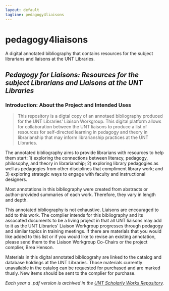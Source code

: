 ```yaml
---
layout: default
tagline: pedagogy4liaisons
---
```


# pedagogy4liaisons
A digital annotated bibliography that contains resources for the subject librarians and liaisons at the UNT Libraries. 

## _Pedagogy for Liaisons: Resources for the subject Librarians and Liaisons at the UNT Libraries_

### Introduction: About the Project and Intended Uses
>This repository is a digtal copy of an annotaed bibliography produced for the UNT Libraries' Liaison Workgroup. This digital platform allows for collaboration between the UNT liaisons to produce a list of resources for self-directed learning in pedagogy and theory in librarianship that may inform librarianship practices at the UNT Libraries.

The annotated bibliography aims to provide librarians with resources to help them start: 1) exploring the connections between literacy, pedagogy, philosophy, and theory in librarianship; 2) exploring library pedagogies as well as pedagogies from other disciplines that compliment library work; and 3) exploring strategic ways to engage with faculty and instructional designers. 

Most annotations in this bibliography were created from abstracts or author-provided summaries of each work. Therefore, they vary in length and depth. 

This annotated bibliography is not exhaustive. Liaisons are encouraged to add to this work. The complier intends for this bibliography and its assocated documents to be a living project in that all UNT liaisons may add to it as the UNT Libraries' Liaison Workgroup progresses through pedagogy and similar topics in training meetings. If there are materials that you would like added to this list or if you would like to revise an existing annotation, please send them to the Liaison Workgroup Co-Chairs or the project complier, Brea Henson. 

Materials in this digital annotated bibliopgrahy are linked to the catalog and database holdings at the UNT Libraries. Those materials currently unavailable in the catalog can be requested for purchased and are marked thusly. New items should be sent to the complier for purchase. 

_Each year a .pdf version is archived in the [UNT Scholarly Works Repository](/https://digital.library.unt.edu/explore/collections/UNTSW/)._



